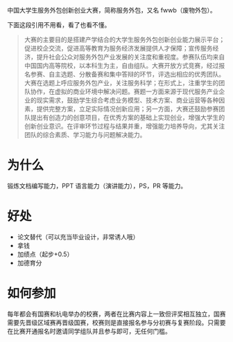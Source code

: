 中国大学生服务外包创新创业大赛，简称服务外包，又名 fwwb（废物外包）。
​

下面这段引用不用看，看了也看不懂。

> 大赛的主要目的是搭建产学结合的大学生服务外包创新创业能力展示平台；促进校企交流，促进高等教育为服务经济发展提供人才保障；宣传服务经济，提升社会公众对服务外包产业发展的关注度和重视度。参赛队伍均来自中国国内高等院校，以本科生为主，自由组队。大赛开放方式竞赛，经过报名参赛、自主选题、分散备赛和集中答辩的环节，评选出相应的优秀团队。
> 大赛在选题上呼应服务外包产业，关注服务科学；在形式上，注重学生的团队协作，在虚拟的商业环境中解决问题。赛题一方面来源于现代服务产业企业的现实需求，鼓励学生综合考虑业务模型、技术方案、商业运营等各种因素，提供完整方案，立足实际情况创新应用；另一方面，大赛还鼓励参赛团队提出有创造力的创意项目，在优秀方案的基础上实现创业，增强大学生的创新创业意识。在评审环节过程与结果并重，增强能力培养导向，尤其关注团队的综合素质、学习能力与问题解决能力。

# 为什么

锻炼文档编写能力，PPT 语言能力（演讲能力），PS，PR 等能力。

# 好处

- 论文替代（可以充当毕业设计，非常诱人哦）
- 拿钱
- 加绩点（起步+0.5）
- 加德育分

# 如何参加

每年都会有国赛和杭电举办的校赛，两者在比赛内容上一致但评奖相互独立，国赛需要先晋级区域赛再晋级国赛，校赛则是直接报名参与分初赛与复赛阶段。只需要在比赛开通报名时邀请同学组队并且参与即可，无任何门槛。
**​**

**​**
